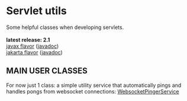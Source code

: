 # Servlet utils

Some helpful classes when developing servlets.<br/>
<br/>
**latest release: 2.1**<br/>
[javax flavor](https://search.maven.org/artifact/pl.morgwai.base/servlet-utils/2.1-javax/jar)
([javadoc](https://javadoc.io/doc/pl.morgwai.base/servlet-utils/2.1-javax))<br/>
[jakarta flavor](https://search.maven.org/artifact/pl.morgwai.base/servlet-utils/2.1-jakarta/jar)
([javadoc](https://javadoc.io/doc/pl.morgwai.base/servlet-utils/2.1-jakarta))


## MAIN USER CLASSES

For now just 1 class: a simple utility service that automatically pings and handles pongs from websocket connections: [WebsocketPingerService](src/main/java/pl/morgwai/base/servlet/utils/WebsocketPingerService.java)
